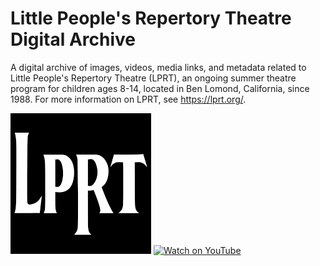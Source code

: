 # Little People's Repertory Theatre Digital Archive
A digital archive of images, videos, media links, and metadata related to Little People's Repertory Theatre (LPRT), an ongoing summer theatre program for children ages 8-14, located in Ben Lomond, California, since 1988. For more information on LPRT, see https://lprt.org/.

[![Facebook](docs/assets/LPRT-Logo.png)](https://www.facebook.com/LittlePeoplesRepertoryTheatre)
[![Watch on YouTube](https://img.youtube.com/vi/HejsmSLTG5I/0.jpg)](https://www.youtube.com/watch?v=HejsmSLTG5I)
